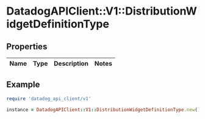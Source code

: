 # DatadogAPIClient::V1::DistributionWidgetDefinitionType

## Properties

| Name | Type | Description | Notes |
| ---- | ---- | ----------- | ----- |

## Example

```ruby
require 'datadog_api_client/v1'

instance = DatadogAPIClient::V1::DistributionWidgetDefinitionType.new()
```

